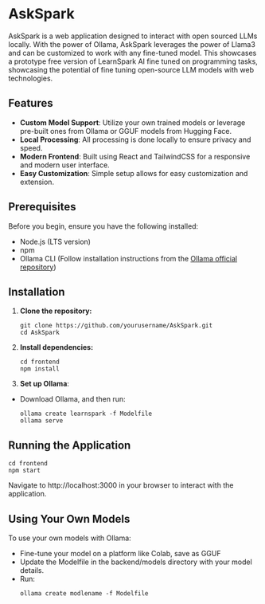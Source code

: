 # AskSpark

AskSpark is a web application designed to interact with open sourced LLMs locally. With the power of Ollama, AskSpark leverages the power of Llama3 and can be customized to work with any fine-tuned model. This showcases a prototype free version of LearnSpark AI fine tuned on programming tasks, showcasing the potential of fine tuning open-source LLM models with web technologies.

## Features

- **Custom Model Support**: Utilize your own trained models or leverage pre-built ones from Ollama or GGUF models from Hugging Face.
- **Local Processing**: All processing is done locally to ensure privacy and speed.
- **Modern Frontend**: Built using React and TailwindCSS for a responsive and modern user interface.
- **Easy Customization**: Simple setup allows for easy customization and extension.

## Prerequisites

Before you begin, ensure you have the following installed:
- Node.js (LTS version)
- npm 
- Ollama CLI (Follow installation instructions from the [Ollama official repository](https://ollama.com/install))

## Installation

1. **Clone the repository:**
   ```
   git clone https://github.com/yourusername/AskSpark.git
   cd AskSpark
   ```

2. **Install dependencies:**
   ```
   cd frontend
   npm install
   ```

3. **Set up Ollama**:
- Download Ollama, and then run:
  ```
  ollama create learnspark -f Modelfile
  ollama serve
  ```


## Running the Application
   ```
   cd frontend 
   npm start
   ```
   Navigate to http://localhost:3000 in your browser to interact with the application.

## Using Your Own Models
To use your own models with Ollama:
- Fine-tune your model on a platform like Colab, save as GGUF
- Update the Modelfile in the backend/models directory with your model details. 
- Run:
  ```
  ollama create modlename -f Modelfile
  ```